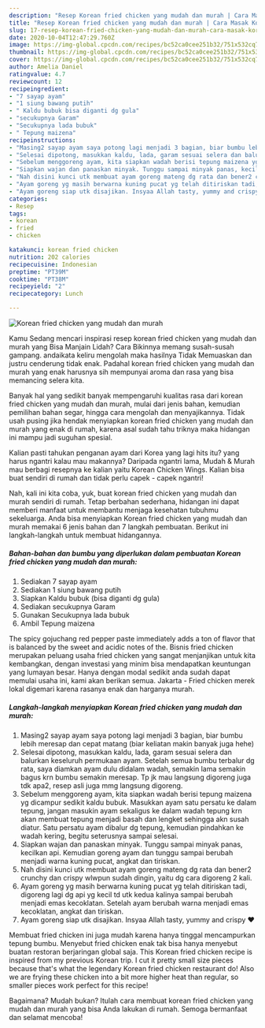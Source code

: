 ```yaml
---
description: "Resep Korean fried chicken yang mudah dan murah | Cara Masak Korean fried chicken yang mudah dan murah Yang Enak dan Simpel"
title: "Resep Korean fried chicken yang mudah dan murah | Cara Masak Korean fried chicken yang mudah dan murah Yang Enak dan Simpel"
slug: 17-resep-korean-fried-chicken-yang-mudah-dan-murah-cara-masak-korean-fried-chicken-yang-mudah-dan-murah-yang-enak-dan-simpel
date: 2020-10-04T12:47:29.760Z
image: https://img-global.cpcdn.com/recipes/bc52ca0cee251b32/751x532cq70/korean-fried-chicken-yang-mudah-dan-murah-foto-resep-utama.jpg
thumbnail: https://img-global.cpcdn.com/recipes/bc52ca0cee251b32/751x532cq70/korean-fried-chicken-yang-mudah-dan-murah-foto-resep-utama.jpg
cover: https://img-global.cpcdn.com/recipes/bc52ca0cee251b32/751x532cq70/korean-fried-chicken-yang-mudah-dan-murah-foto-resep-utama.jpg
author: Amelia Daniel
ratingvalue: 4.7
reviewcount: 12
recipeingredient:
- "7 sayap ayam"
- "1 siung bawang putih"
- " Kaldu bubuk bisa diganti dg gula"
- "secukupnya Garam"
- "Secukupnya lada bubuk"
- " Tepung maizena"
recipeinstructions:
- "Masing2 sayap ayam saya potong lagi menjadi 3 bagian, biar bumbu lebih meresap dan cepat matang (biar keliatan makin banyak juga hehe)"
- "Selesai dipotong, masukkan kaldu, lada, garam sesuai selera dan balurkan keseluruh permukaan ayam. Setelah semua bumbu terbalur dg rata, saya diamkan ayam dulu didalam wadah, semakin lama semakin bagus krn bumbu semakin meresap. Tp jk mau langsung digoreng juga tdk apa2, resep asli juga mmg langsung digoreng."
- "Sebelum menggoreng ayam, kita siapkan wadah berisi tepung maizena yg dicampur sedikit kaldu bubuk. Masukkan ayam satu persatu ke dalam tepung, jangan masukin ayam sekaligus ke dalam wadah tepung krn akan membuat tepung menjadi basah dan lengket sehingga akn susah diatur. Satu persatu ayam dibalur dg tepung, kemudian pindahkan ke wadah kering, begitu seterusnya sampai selesai."
- "Siapkan wajan dan panaskan minyak. Tunggu sampai minyak panas, kecilkan api. Kemudian goreng ayam dan tunggu sampai berubah menjadi warna kuning pucat, angkat dan tiriskan."
- "Nah disini kunci utk membuat ayam goreng mateng dg rata dan bener2 crunchy dan crispy wlwpun sudah dingin, yaitu dg cara digoreng 2 kali."
- "Ayam goreng yg masih berwarna kuning pucat yg telah ditiriskan tadi, digoreng lagi dg api yg kecil td utk kedua kalinya sampai berubah menjadi emas kecoklatan. Setelah ayam berubah warna menjadi emas kecoklatan, angkat dan tiriskan."
- "Ayam goreng siap utk disajikan. Insyaa Allah tasty, yummy and crispy ❤️"
categories:
- Resep
tags:
- korean
- fried
- chicken

katakunci: korean fried chicken 
nutrition: 202 calories
recipecuisine: Indonesian
preptime: "PT39M"
cooktime: "PT38M"
recipeyield: "2"
recipecategory: Lunch

---
```



![Korean fried chicken yang mudah dan murah](https://img-global.cpcdn.com/recipes/bc52ca0cee251b32/751x532cq70/korean-fried-chicken-yang-mudah-dan-murah-foto-resep-utama.jpg)

Kamu Sedang mencari inspirasi resep korean fried chicken yang mudah dan murah yang Bisa Manjain Lidah? Cara Bikinnya memang susah-susah gampang. andaikata keliru mengolah maka hasilnya Tidak Memuaskan dan justru cenderung tidak enak. Padahal korean fried chicken yang mudah dan murah yang enak harusnya sih mempunyai aroma dan rasa yang bisa memancing selera kita.

Banyak hal yang sedikit banyak mempengaruhi kualitas rasa dari korean fried chicken yang mudah dan murah, mulai dari jenis bahan, kemudian pemilihan bahan segar, hingga cara mengolah dan menyajikannya. Tidak usah pusing jika hendak menyiapkan korean fried chicken yang mudah dan murah yang enak di rumah, karena asal sudah tahu triknya maka hidangan ini mampu jadi suguhan spesial.

Kalian pasti tahukan penganan ayam dari Korea yang lagi hits itu? yang harus ngantri kalau mau makannya? Daripada ngantri lama, Mudah &amp; Murah mau berbagi resepnya ke kalian yaitu Korean Chicken Wings. Kalian bisa buat sendiri di rumah dan tidak perlu capek - capek ngantri!


Nah, kali ini kita coba, yuk, buat korean fried chicken yang mudah dan murah sendiri di rumah. Tetap berbahan sederhana, hidangan ini dapat memberi manfaat untuk membantu menjaga kesehatan tubuhmu sekeluarga. Anda bisa menyiapkan Korean fried chicken yang mudah dan murah memakai 6 jenis bahan dan 7 langkah pembuatan. Berikut ini langkah-langkah untuk membuat hidangannya.

<!--inarticleads1-->

##### Bahan-bahan dan bumbu yang diperlukan dalam pembuatan Korean fried chicken yang mudah dan murah:

1. Sediakan 7 sayap ayam
1. Sediakan 1 siung bawang putih
1. Siapkan  Kaldu bubuk (bisa diganti dg gula)
1. Sediakan secukupnya Garam
1. Gunakan Secukupnya lada bubuk
1. Ambil  Tepung maizena


The spicy gojuchang red pepper paste immediately adds a ton of flavor that is balanced by the sweet and acidic notes of the. Bisnis fried chicken merupakan peluang usaha fried chicken yang sangat menjanjikan untuk kita kembangkan, dengan investasi yang minim bisa mendapatkan keuntungan yang lumayan besar. Hanya dengan modal sedikit anda sudah dapat memulai usaha ini, kami akan berikan semua. Jakarta - Fried chicken merek lokal digemari karena rasanya enak dan harganya murah. 

<!--inarticleads2-->

##### Langkah-langkah menyiapkan Korean fried chicken yang mudah dan murah:

1. Masing2 sayap ayam saya potong lagi menjadi 3 bagian, biar bumbu lebih meresap dan cepat matang (biar keliatan makin banyak juga hehe)
1. Selesai dipotong, masukkan kaldu, lada, garam sesuai selera dan balurkan keseluruh permukaan ayam. Setelah semua bumbu terbalur dg rata, saya diamkan ayam dulu didalam wadah, semakin lama semakin bagus krn bumbu semakin meresap. Tp jk mau langsung digoreng juga tdk apa2, resep asli juga mmg langsung digoreng.
1. Sebelum menggoreng ayam, kita siapkan wadah berisi tepung maizena yg dicampur sedikit kaldu bubuk. Masukkan ayam satu persatu ke dalam tepung, jangan masukin ayam sekaligus ke dalam wadah tepung krn akan membuat tepung menjadi basah dan lengket sehingga akn susah diatur. Satu persatu ayam dibalur dg tepung, kemudian pindahkan ke wadah kering, begitu seterusnya sampai selesai.
1. Siapkan wajan dan panaskan minyak. Tunggu sampai minyak panas, kecilkan api. Kemudian goreng ayam dan tunggu sampai berubah menjadi warna kuning pucat, angkat dan tiriskan.
1. Nah disini kunci utk membuat ayam goreng mateng dg rata dan bener2 crunchy dan crispy wlwpun sudah dingin, yaitu dg cara digoreng 2 kali.
1. Ayam goreng yg masih berwarna kuning pucat yg telah ditiriskan tadi, digoreng lagi dg api yg kecil td utk kedua kalinya sampai berubah menjadi emas kecoklatan. Setelah ayam berubah warna menjadi emas kecoklatan, angkat dan tiriskan.
1. Ayam goreng siap utk disajikan. Insyaa Allah tasty, yummy and crispy ❤️


Membuat fried chicken ini juga mudah karena hanya tinggal mencampurkan tepung bumbu. Menyebut fried chicken enak tak bisa hanya menyebut buatan restoran berjaringan global saja. This Korean fried chicken recipe is inspired from my previous Korean trip. I cut it pretty small size pieces because that&#39;s what the legendary Korean fried chicken restaurant do! Also we are frying these chicken into a bit more higher heat than regular, so smaller pieces work perfect for this recipe! 

Bagaimana? Mudah bukan? Itulah cara membuat korean fried chicken yang mudah dan murah yang bisa Anda lakukan di rumah. Semoga bermanfaat dan selamat mencoba!

